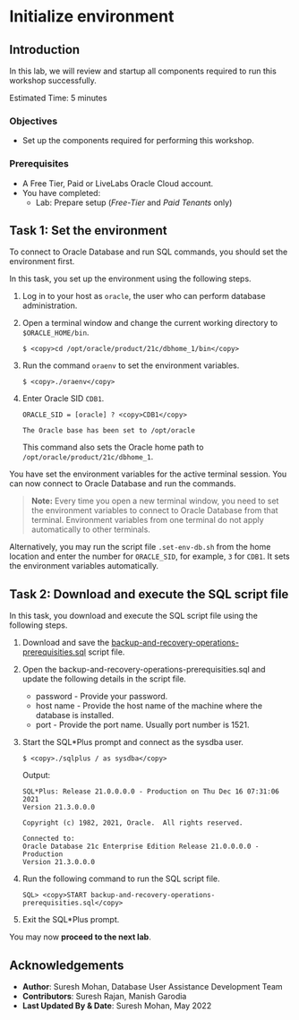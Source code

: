 # Initialize environment

## Introduction
In this lab, we will review and startup all components required to run this workshop successfully.

Estimated Time: 5 minutes

### Objectives
- Set up the components required for performing this workshop.

### Prerequisites
- A Free Tier, Paid or LiveLabs Oracle Cloud account.
- You have completed:
    - Lab: Prepare setup (_Free-Tier_ and _Paid Tenants_ only)


## Task 1: Set the environment
To connect to Oracle Database and run SQL commands, you should set the environment first. 

In this task, you set up the environment using the following steps.

1. Log in to your host as `oracle`, the user who can perform database administration.

2. Open a terminal window and change the current working directory to `$ORACLE_HOME/bin`.
    ```
    $ <copy>cd /opt/oracle/product/21c/dbhome_1/bin</copy>
    ```

3. Run the command `oraenv` to set the environment variables.
    ```
    $ <copy>./oraenv</copy>
    ```

4. Enter Oracle SID `CDB1`.
    ```
    ORACLE_SID = [oracle] ? <copy>CDB1</copy>

    The Oracle base has been set to /opt/oracle
    ```
    This command also sets the Oracle home path to `/opt/oracle/product/21c/dbhome_1`.

You have set the environment variables for the active terminal session. You can now connect to Oracle Database and run the commands.

>**Note:** Every time you open a new terminal window, you need to set the environment variables to connect to Oracle Database from that terminal. Environment variables from one terminal do not apply automatically to other terminals. 

Alternatively, you may run the script file `.set-env-db.sh` from the home location and enter the number for `ORACLE_SID`, for example, `3` for `CDB1`. It sets the environment variables automatically.

## Task 2: Download and execute the SQL script file

In this task, you download and execute the SQL script file using the following steps.

1. Download and save the [backup-and-recovery-operations-prerequisities.sql](backup-and-recovery-operations-prerequisities.sql) script file.

2. Open the backup-and-recovery-operations-prerequisities.sql and update the following details in the script file.
    * password - Provide your password.
    * host name - Provide the host name of the machine where the database is installed.
    * port - Provide the port name. Usually port number is 1521.

3. Start the SQL\*Plus prompt and connect as the sysdba user.
    ```
    $ <copy>./sqlplus / as sysdba</copy>
    ```
    Output:
    ```
    SQL*Plus: Release 21.0.0.0.0 - Production on Thu Dec 16 07:31:06 2021
    Version 21.3.0.0.0

    Copyright (c) 1982, 2021, Oracle.  All rights reserved.

    Connected to:
    Oracle Database 21c Enterprise Edition Release 21.0.0.0.0 - Production
    Version 21.3.0.0.0
    ```

4. Run the following command to run the SQL script file.
    ```
    SQL> <copy>START backup-and-recovery-operations-prerequisities.sql</copy>
    ```

5. Exit the SQL\*Plus prompt.


You may now **proceed to the next lab**.


## Acknowledgements
- **Author**: Suresh Mohan, Database User Assistance Development Team
- **Contributors**: Suresh Rajan, Manish Garodia
- **Last Updated By & Date**: Suresh Mohan, May 2022
